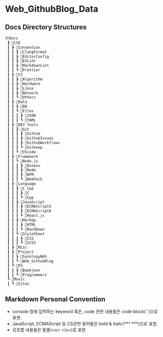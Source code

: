 # Web_GithubBlog_Data

## Docs Directory Structures

```bash
📦Docs
 ┣ 📂CSE
 ┃ ┣ 📂Convention
 ┃ ┃ ┣ 📂ClangFormat
 ┃ ┃ ┣ 📂EditorConfig
 ┃ ┃ ┣ 📂ESLint
 ┃ ┃ ┣ 📂MarkdownLint
 ┃ ┃ ┗ 📂Prettier
 ┃ ┣ 📂CS
 ┃ ┃ ┣ 📂Algorithm
 ┃ ┃ ┣ 📂Hardware
 ┃ ┃ ┣ 📂Linux
 ┃ ┃ ┣ 📂Network
 ┃ ┃ ┗ 📂Others
 ┃ ┣ 📂Data
 ┃ ┃ ┣ 📂DB
 ┃ ┃ ┗ 📂Files
 ┃ ┃ ┃ ┣ 📂JSON
 ┃ ┃ ┃ ┗ 📂YAML
 ┃ ┣ 📂DEV Tools
 ┃ ┃ ┣ 📂Git
 ┃ ┃ ┃ ┣ 📂Github
 ┃ ┃ ┃ ┣ 📂GithubIssues
 ┃ ┃ ┃ ┣ 📂GithubWorkflows
 ┃ ┃ ┃ ┗ 📂Gitkeep
 ┃ ┃ ┗ 📂VScode
 ┃ ┣ 📂Framework
 ┃ ┃ ┗ 📂Node.js
 ┃ ┃ ┃ ┣ 📂Dotenv
 ┃ ┃ ┃ ┣ 📂Node
 ┃ ┃ ┃ ┣ 📂NPM
 ┃ ┃ ┃ ┗ 📂WebPack
 ┃ ┣ 📂Language
 ┃ ┃ ┣ 📂C Cpp
 ┃ ┃ ┃ ┣ 📂C
 ┃ ┃ ┃ ┗ 📂Cpp
 ┃ ┃ ┣ 📂JavaScript
 ┃ ┃ ┃ ┣ 📂ECMAScript5
 ┃ ┃ ┃ ┣ 📂ECMAScript6
 ┃ ┃ ┃ ┗ 📂React.js
 ┃ ┃ ┣ 📂MarkUp
 ┃ ┃ ┃ ┣ 📂HTML
 ┃ ┃ ┃ ┗ 📂MarkDown
 ┃ ┃ ┗ 📂StyleSheet
 ┃ ┃ ┃ ┣ 📂CSS
 ┃ ┃ ┃ ┗ 📂SCSS
 ┃ ┣ 📂Misc
 ┃ ┣ 📂Project
 ┃ ┃ ┣ 📂SynologyNAS
 ┃ ┃ ┗ 📂Web_GithubBlog
 ┃ ┗ 📂PS
 ┃ ┃ ┣ 📂Baekjoon
 ┃ ┃ ┗ 📂Programmers
 ┗ 📂Music
 ┃ ┗ 📂Sites
```

## Markdown Personal Convention

- console 창에 입력하는 keyword 혹은, code 관련 내용들은 code block(\`\`)으로 표현.
- JavaScript, ECMAScript 등 CS관련 용어들은 bold & italic(\*\*\* \*\*\*)으로 표현.
- 강조할 내용들은 밑줄(&lt;u&gt; &lt;/u&gt;)로 표현
